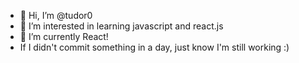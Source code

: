 - 👋 Hi, I’m @tudor0
- 👀 I’m interested in learning javascript and react.js 
- 🌱 I’m currently React!
- If I didn't commit something in a day, just know I'm still working :)
